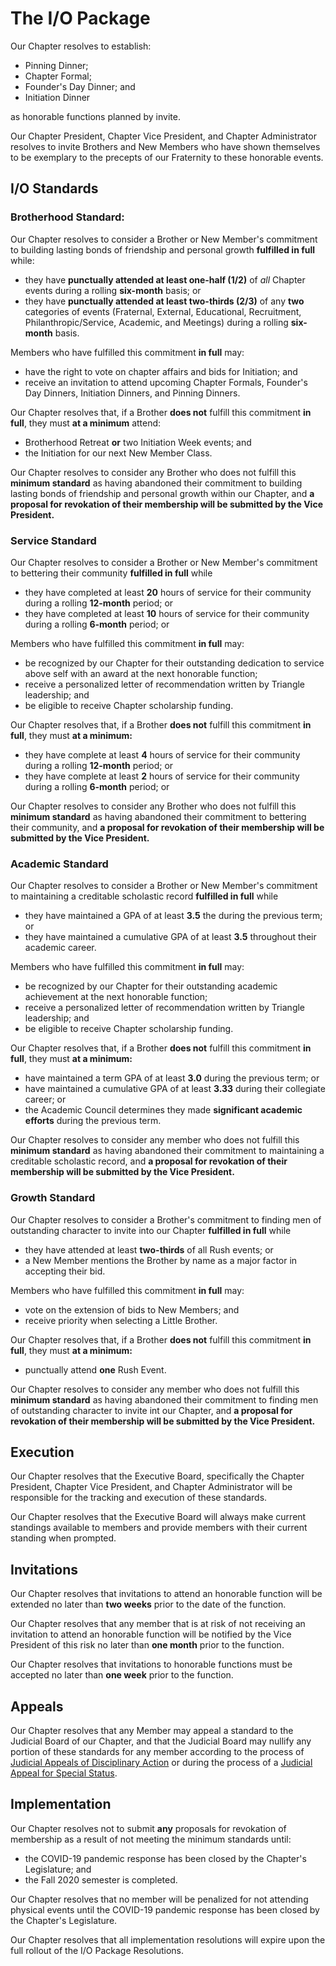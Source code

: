 # The I/O Package

Our Chapter resolves to establish:

- Pinning Dinner;
- Chapter Formal;
- Founder's Day Dinner; and
- Initiation Dinner

as honorable functions planned by invite.

Our Chapter President, Chapter Vice President, and Chapter Administrator resolves to invite Brothers and New Members who have shown themselves to be exemplary to the precepts of our Fraternity to these honorable events.

## I/O Standards

### Brotherhood Standard:

Our Chapter resolves to consider a Brother or New Member's commitment to building lasting bonds of friendship and personal growth **fulfilled in full** while:

- they have **punctually attended at least one-half (1/2)** of *all* Chapter events during a rolling **six-month** basis; or
- they have **punctually attended at least two-thirds (2/3)** of any **two** categories of events (Fraternal, External, Educational, Recruitment, Philanthropic/Service, Academic, and Meetings) during a rolling **six-month** basis.

Members who have fulfilled this commitment **in full** may:

- have the right to vote on chapter affairs and bids for Initiation; and
- receive an invitation to attend upcoming Chapter Formals, Founder's Day Dinners, Initiation Dinners, and Pinning Dinners.

Our Chapter resolves that, if a Brother **does not** fulfill this commitment **in full**, they must **at a minimum** attend:

- Brotherhood Retreat **or** two Initiation Week events; and 
- the Initiation for our next New Member Class.

Our Chapter resolves to consider any Brother who does not fulfill this **minimum standard** as having abandoned their commitment to building lasting bonds of friendship and personal growth within our Chapter, and **a proposal for revokation of their membership will be submitted by the Vice President.**

### Service Standard

Our Chapter resolves to consider a Brother or New Member's commitment to bettering their community **fulfilled in full** while

- they have completed at least **20** hours of service for their community during a rolling **12-month** period; or
- they have completed at least **10** hours of service for their community during a rolling **6-month** period; or

Members who have fulfilled this commitment **in full** may:

- be recognized by our Chapter for their outstanding dedication to service above self with an award at the next honorable function;
- receive a personalized letter of recommendation written by Triangle leadership; and
- be eligible to receive Chapter scholarship funding.

Our Chapter resolves that, if a Brother **does not** fulfill this commitment **in full**, they must **at a minimum:**

- they have complete at least **4** hours of service for their community during a rolling **12-month** period; or
- they have complete at least **2** hours of service for their community during a rolling **6-month** period; or

Our Chapter resolves to consider any Brother who does not fulfill this **minimum standard** as having abandoned their commitment to bettering their community, and **a proposal for revokation of their membership will be submitted by the Vice President.**

### Academic Standard

Our Chapter resolves to consider a Brother or New Member's commitment to maintaining a creditable scholastic record **fulfilled in full** while

- they have maintained a GPA of at least **3.5** the during the previous term; or
- they have maintained a cumulative GPA of at least **3.5** throughout their academic career.

Members who have fulfilled this commitment **in full** may:

- be recognized by our Chapter for their outstanding academic achievement at the next honorable function; 
- receive a personalized letter of recommendation written by Triangle leadership; and
- be eligible to receive Chapter scholarship funding.

Our Chapter resolves that, if a Brother **does not** fulfill this commitment **in full**, they must **at a minimum:**

- have maintained a term GPA of at least **3.0** during the previous term; or
- have maintained a cumulative GPA of at least **3.33** during their collegiate career; or
- the Academic Council determines they made **significant academic efforts** during the previous term.

Our Chapter resolves to consider any member who does not fulfill this **minimum standard** as having abandoned their commitment to maintaining a creditable scholastic record, and **a proposal for revokation of their membership will be submitted by the Vice President.**

### Growth Standard

Our Chapter resolves to consider a Brother's commitment to finding men of outstanding character to invite into our Chapter **fulfilled in full** while

- they have attended at least **two-thirds** of all Rush events; or
- a New Member mentions the Brother by name as a major factor in accepting their bid.

Members who have fulfilled this commitment **in full** may:

- vote on the extension of bids to New Members; and
- receive priority when selecting a Little Brother.

Our Chapter resolves that, if a Brother **does not** fulfill this commitment **in full**, they must **at a minimum:**

- punctually attend **one** Rush Event.

Our Chapter resolves to consider any member who does not fulfill this **minimum standard** as having abandoned their commitment to finding men of outstanding character to invite int our Chapter, and **a proposal for revokation of their membership will be submitted by the Vice President.**

## Execution

Our Chapter resolves that the Executive Board, specifically the Chapter President, Chapter Vice President, and Chapter Administrator will be responsible for the tracking and execution of these standards.

Our Chapter resolves that the Executive Board will always make current standings available to members and provide members with their current standing when prompted.

## Invitations

Our Chapter resolves that invitations to attend an honorable function will be extended no later than **two weeks** prior to the date of the function.

Our Chapter resolves that any member that is at risk of not receiving an invitation to attend an honorable function will be notified by the Vice President of this risk no later than **one month** prior to the function.

Our Chapter resolves that invitations to honorable functions must be accepted no later than **one week** prior to the function.

## Appeals

Our Chapter resolves that any Member may appeal a standard to the Judicial Board of our Chapter, and that the Judicial Board may nullify any portion of these standards for any member according to the process of [Judicial Appeals of Disciplinary Action](#) or during the process of a [Judicial Appeal for Special Status](#).

## Implementation

Our Chapter resolves not to submit **any** proposals for revokation of membership as a result of not meeting the minimum standards until:

- the COVID-19 pandemic response has been closed by the Chapter's Legislature; and
- the Fall 2020 semester is completed.

Our Chapter resolves that no member will be penalized for not attending physical events until the COVID-19 pandemic response has been closed by the Chapter's Legislature.

Our Chapter resolves that all implementation resolutions will expire upon the full rollout of the I/O Package Resolutions.
